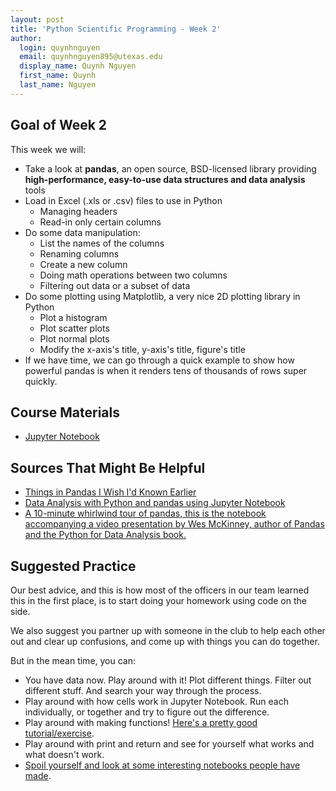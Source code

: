 ```yaml
---
layout: post
title: 'Python Scientific Programming - Week 2'
author:
  login: quynhnguyen
  email: quynhnguyen895@utexas.edu
  display_name: Quynh Nguyen
  first_name: Quynh
  last_name: Nguyen
---
```


## Goal of Week 2

This week we will:

+ Take a look at **pandas**, an open source, BSD-licensed library providing **high-performance, easy-to-use data structures and data analysis** tools
+ Load in Excel (.xls or .csv) files to use in Python
    - Managing headers
    - Read-in only certain columns
+ Do some data manipulation:
    - List the names of the columns
    - Renaming columns
    - Create a new column
    - Doing math operations between two columns
    - Filtering out data or a subset of data
+ Do some plotting using Matplotlib, a very nice 2D plotting library in Python
    - Plot a histogram
    - Plot scatter plots
    - Plot normal plots
    - Modify the x-axis's title, y-axis's title, figure's title
+ If we have time, we can go through a quick example to show how powerful pandas is when it renders tens of thousands of rows super quickly.

##  Course Materials
+ [Jupyter Notebook](http://goo.gl/11qJKb)

## Sources That Might Be Helpful

+ [Things in Pandas I Wish I'd Known Earlier](http://nbviewer.jupyter.org/github/rasbt/python_reference/blob/master/tutorials/things_in_pandas.ipynb)
+ [Data Analysis with Python and pandas using Jupyter Notebook](https://dev.socrata.com/blog/2016/02/01/pandas-and-jupyter-notebook.html)
+ [A 10-minute whirlwind tour of pandas, this is the notebook accompanying a video presentation by Wes McKinney, author of Pandas and the Python for Data Analysis book.](http://nbviewer.jupyter.org/gist/wesm/4757075/PandasTour.ipynb)

## Suggested Practice

Our best advice, and this is how most of the officers in our team learned this in the first place, is to start doing your homework using code on the side.

We also suggest you partner up with someone in the club to help each other out and clear up confusions, and come up with things you can do together.

But in the mean time, you can:

+ You have data now. Play around with it! Plot different things. Filter out different stuff. And search your way through the process.
+ Play around with how cells work in Jupyter Notebook. Run each individually, or together and try to figure out the difference.
+ Play around with making functions! [Here's a pretty good tutorial/exercise](http://www.learnpython.org/en/Functions).
+ Play around with print and return and see for yourself what works and what doesn't work.
+ [Spoil yourself and look at some interesting notebooks people have made](http://nb.bianp.net/sort/views/).
